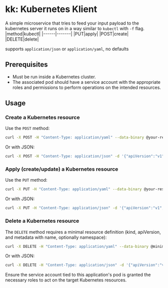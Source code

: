 # kk: Kubernetes Klient

A simple microservice that tries to feed your input payload to the kubernetes server it runs on in a way similar to `kubectl` with `-f` flag.
|method|kubectl|
|------|-------|
|PUT|apply|
|POST|create|
|DELETE|delete|

supports `application/json` or `application/yaml`, no defaults
## Prerequisites

- Must be run inside a Kubernetes cluster.
- The associated pod should have a service account with the appropriate roles and permissions to perform operations on the intended resources.

## Usage

### Create a Kubernetes resource

Use the `POST` method:

```bash
curl -X POST -H "Content-Type: application/yaml" --data-binary @your-resource-file.yaml http://server-address:8080/
```

Or with JSON:

```bash
curl -X POST -H "Content-Type: application/json" -d '{"apiVersion":"v1", ... }' http://server-address:8080/
```

### Apply (create/update) a Kubernetes resource

Use the `PUT` method:

```bash
curl -X PUT -H "Content-Type: application/yaml" --data-binary @your-resource-file.yaml http://server-address:8080/
```

Or with JSON:

```bash
curl -X PUT -H "Content-Type: application/json" -d '{"apiVersion":"v1", ... }' http://server-address:8080/
```

### Delete a Kubernetes resource

The `DELETE` method requires a minimal resource definition (kind, apiVersion, and metadata with name, optionally namespace):

```bash
curl -X DELETE -H "Content-Type: application/yaml" --data-binary @minimal-resource-definition.yaml http://server-address:8080/
```

Or with JSON:

```bash
curl -X DELETE -H "Content-Type: application/json" -d '{"apiVersion":"v1", ... }' http://server-address:8080/
```

Ensure the service account tied to this application's pod is granted the necessary roles to act on the target Kubernetes resources.

